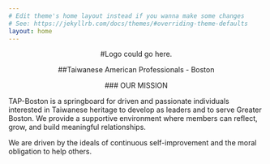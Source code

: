```yaml
---
# Edit theme's home layout instead if you wanna make some changes
# See: https://jekyllrb.com/docs/themes/#overriding-theme-defaults
layout: home
---
```

<p style="text-align: center;">
#Logo could go here.

<p style="text-align: center;">
##Taiwanese American Professionals - Boston

<p style="text-align: center;">
### OUR MISSION

TAP-Boston is a springboard for driven and passionate individuals interested in Taiwanese heritage to develop as leaders and to serve Greater Boston. We provide a supportive environment where members can reflect, grow, and build meaningful relationships.

We are driven by the ideals of continuous self-improvement and the moral obligation to help others.
